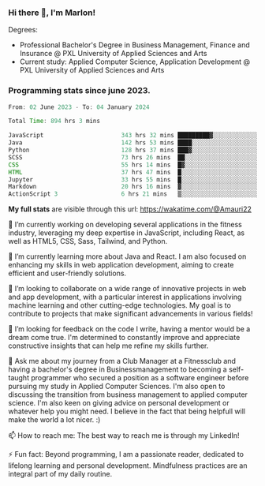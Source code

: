 
### Hi there 👋, I'm Marlon!

Degrees: 
- Professional Bachelor's Degree in Business Management, Finance and Insurance @ PXL University of Applied Sciences and Arts
- Current study: Applied Computer Science, Application Development @ PXL University of Applied Sciences and Arts

### Programming stats since june 2023.
<!--START_SECTION:waka-->

```java
From: 02 June 2023 - To: 04 January 2024

Total Time: 894 hrs 3 mins

JavaScript                      343 hrs 32 mins █████████▓░░░░░░░░░░░░░░░   38.31 %
Java                            142 hrs 53 mins ████░░░░░░░░░░░░░░░░░░░░░   15.94 %
Python                          128 hrs 37 mins ███▓░░░░░░░░░░░░░░░░░░░░░   14.34 %
SCSS                            73 hrs 26 mins  ██░░░░░░░░░░░░░░░░░░░░░░░   08.19 %
CSS                             55 hrs 14 mins  █▓░░░░░░░░░░░░░░░░░░░░░░░   06.16 %
HTML                            37 hrs 47 mins  █░░░░░░░░░░░░░░░░░░░░░░░░   04.22 %
Jupyter                         33 hrs 55 mins  █░░░░░░░░░░░░░░░░░░░░░░░░   03.78 %
Markdown                        20 hrs 16 mins  ▓░░░░░░░░░░░░░░░░░░░░░░░░   02.26 %
ActionScript 3                  6 hrs 21 mins   ▒░░░░░░░░░░░░░░░░░░░░░░░░   00.71 %
```

<!--END_SECTION:waka-->
**My full stats** are visible through this url: https://wakatime.com/@Amauri22



🔭 I’m currently working on developing several applications in the fitness industry, leveraging my deep expertise in JavaScript, including React, as well as HTML5, CSS, Sass, Tailwind, and Python.

🌱 I’m currently learning more about Java and React. I am also focused on enhancing my skills in web application development, aiming to create efficient and user-friendly solutions.

👯 I’m looking to collaborate on a wide range of innovative projects in web and app development, with a particular interest in applications involving machine learning and other cutting-edge technologies. My goal is to contribute to projects that make significant advancements in various fields!

🤔 I’m looking for feedback on the code I write, having a mentor would be a dream come true. I'm determined to constantly improve and appreciate constructive insights that can help me refine my skills further.

💬 Ask me about my journey from a Club Manager at a Fitnessclub and having a bachelor's degree in Businessmanagement to becoming a self-taught programmer who secured a position as a software engineer before pursuing my study in Applied Computer Sciences. I'm also open to discussing the transition from business management to applied computer science. I'm also keen on giving advice on personal development or whatever help you might need. I believe in the fact that being helpfull will make the world a lot nicer. :)

📫 How to reach me: The best way to reach me is through my LinkedIn!

⚡ Fun fact: Beyond programming, I am a passionate reader, dedicated to lifelong learning and personal development. Mindfulness practices are an integral part of my daily routine.


